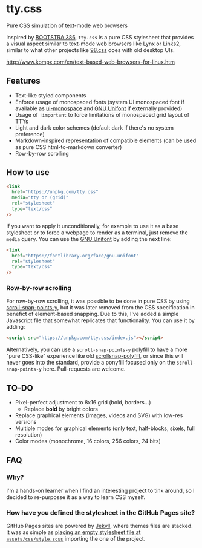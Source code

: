# tty.css

Pure CSS simulation of text-mode web browsers

Inspired by [BOOTSTRA.386](https://github.com/kristopolous/BOOTSTRA.386),
`tty.css` is a pure CSS stylesheet that provides a visual aspect similar to
text-mode web browsers like Lynx or Links2, similar to what other projects like
[98.css](https://jdan.github.io/98.css/) does with old desktop UIs.

http://www.kompx.com/en/text-based-web-browsers-for-linux.htm

## Features

- Text-like styled components
- Enforce usage of monospaced fonts (system UI monospaced font if available as
  [ui-monospace](https://drafts.csswg.org/css-fonts-4/#valdef-font-family-ui-monospace)
  and [GNU Unifont](http://unifoundry.com/unifont/index.html) if externally
  provided)
- Usage of `!important` to force limitations of monospaced grid layout of TTYs
- Light and dark color schemes (default dark if there's no system preference)
- Markdown-inspired representation of compatible elements (can be used as pure
  CSS html-to-markdown converter)
- Row-by-row scrolling

## How to use

```html
<link
  href="https://unpkg.com/tty.css"
  media="tty or (grid)"
  rel="stylesheet"
  type="text/css"
/>
```

If you want to apply it unconditionally, for example to use it as a base
stylesheet or to force a webpage to render as a terminal, just remove the `media` query. You can use the [GNU Unifont](http://unifoundry.com/unifont) by
adding the next line:

```html
<link
  href="https://fontlibrary.org/face/gnu-unifont"
  rel="stylesheet"
  type="text/css"
/>
```

### Row-by-row scrolling

For row-by-row scrolling, it was possible to be done in pure CSS by using
[scroll-snap-points-y](https://developer.mozilla.org/en-US/docs/Web/CSS/scroll-snap-points-y),
but it was later removed from the CSS specification in benefict of element-based
snapping. Due to this, I've added a simple Javascript file that somewhat
replicates that functionality. You can use it by adding:

```html
<script src="https://unpkg.com/tty.css/index.js"></script>
```

Alternatively, you can use a `scroll-snap-points-y` polyfill to have a more
"pure CSS-like" experience like old
[scrollsnap-polyfill](https://github.com/ckrack/scrollsnap-polyfill), or since
this will never goes into the standard, provide a ponyfill focused only on the
`scroll-snap-points-y` here. Pull-requests are welcome.

## TO-DO

- Pixel-perfect adjustment to 8x16 grid (bold, borders...)
  - Replace **bold** by bright colors
- Replace graphical elements (images, videos and SVG) with low-res versions
- Multiple modes for graphical elements (only text, half-blocks, sixels, full
  resolution)
- Color modes (monochrome, 16 colors, 256 colors, 24 bits)

## FAQ

### Why?

I'm a hands-on learner when I find an interesting project to tink around, so I
decided to re-purposse it as a way to learn CSS myself.

### How have you defined the stylesheet in the GitHub Pages site?

GitHub Pages sites are powered by [Jekyll](https://jekyllrb.com/), where themes
files are stacked. It was as simple as
[placing an empty stylesheet file at `assets/css/style.scss`](https://help.github.com/en/github/working-with-github-pages/adding-a-theme-to-your-github-pages-site-using-jekyll#customizing-your-themes-css)
importing the one of the project.
